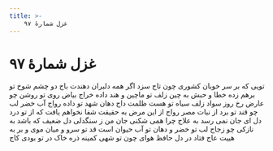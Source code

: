 ```yaml
---
title: >-
    غزل شمارهٔ ۹۷
---
```

# غزل شمارهٔ ۹۷

تویی که بر سر خوبان کشوری چون تاج
سزد اگر همه دلبران دهندت باج
دو چشم شوخ تو برهم زده خطا و حبش
به چین زلف تو ماچین و هند داده خراج
بیاض روی تو روشن چو عارض رخ روز
سواد زلف سیاه تو هست ظلمت داج
دهان شهد تو داده رواج آب خضر
لب چو قند تو برد از نبات مصر رواج
از این مرض به حقیقت شفا نخواهم یافت
که از تو درد دل ای جان نمی رسد به علاج
چرا همی شکنی جان من ز سنگدلی
دل ضعیف که باشد به نازکی چو زجاج
لب تو خضر و دهان تو آب حیوان است
قد تو سرو و میان موی و بر به هییت عاج
فتاد در دل حافظ هوای چون تو شهی
کمینه ذره خاک در تو بودی کاج
